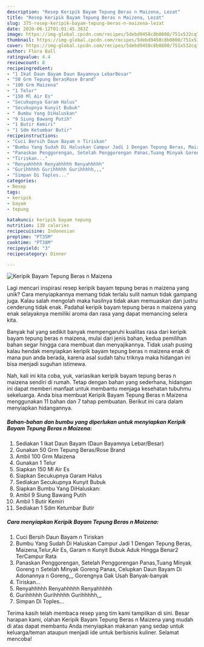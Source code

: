 ```yaml
---
description: "Resep Keripik Bayam Tepung Beras n Maizena, Lezat"
title: "Resep Keripik Bayam Tepung Beras n Maizena, Lezat"
slug: 375-resep-keripik-bayam-tepung-beras-n-maizena-lezat
date: 2020-06-12T01:01:45.383Z
image: https://img-global.cpcdn.com/recipes/5debd9458c8b0800/751x532cq70/keripik-bayam-tepung-beras-n-maizena-foto-resep-utama.jpg
thumbnail: https://img-global.cpcdn.com/recipes/5debd9458c8b0800/751x532cq70/keripik-bayam-tepung-beras-n-maizena-foto-resep-utama.jpg
cover: https://img-global.cpcdn.com/recipes/5debd9458c8b0800/751x532cq70/keripik-bayam-tepung-beras-n-maizena-foto-resep-utama.jpg
author: Flora Ball
ratingvalue: 4.4
reviewcount: 8
recipeingredient:
- "1 Ikat Daun Bayam Daun Bayamnya LebarBesar"
- "50 Grm Tepung BerasRose Brand"
- "100 Grm Maizena"
- "1 Telur"
- "150 Ml Air Es"
- "Secukupnya Garam Halus"
- "Secukupnya Kunyit Bubuk"
- " Bumbu Yang DiHaluskan"
- "9 Siung Bawang Putih"
- "1 Butir Kemiri"
- "1 Sdm Ketumbar Butir"
recipeinstructions:
- "Cuci Bersih Daun Bayam n Tiriskan"
- "Bumbu Yang Sudah Di Haluskan Campur Jadi 1 Dengan Tepung Beras, Maizena,Telur,Air Es, Garam n Kunyit Bubuk Aduk Hingga Benar2 TerCampur Rata"
- "Panaskan Penggorengan, Setelah Penggorengan Panas,Tuang Minyak Goreng n Setelah Minyak Goreng Panas, Celupkan Daun Bayam Di Adonannya n Goreng,,, Gorengnya Gak Usah Banyak-banyak"
- "Tiriskan..."
- "Renyahhhhh Renyahhhhh Renyahhhhh"
- "Gurihhhhh Gurihhhhh Gurihhhhh,,,"
- "Simpan Di Toples..."
categories:
- Resep
tags:
- keripik
- bayam
- tepung

katakunci: keripik bayam tepung 
nutrition: 139 calories
recipecuisine: Indonesian
preptime: "PT35M"
cooktime: "PT38M"
recipeyield: "3"
recipecategory: Dinner

---
```



![Keripik Bayam Tepung Beras n Maizena](https://img-global.cpcdn.com/recipes/5debd9458c8b0800/751x532cq70/keripik-bayam-tepung-beras-n-maizena-foto-resep-utama.jpg)

Lagi mencari inspirasi resep keripik bayam tepung beras n maizena yang unik? Cara menyiapkannya memang tidak terlalu sulit namun tidak gampang juga. Kalau salah mengolah maka hasilnya tidak akan memuaskan dan justru cenderung tidak enak. Padahal keripik bayam tepung beras n maizena yang enak selayaknya memiliki aroma dan rasa yang dapat memancing selera kita.



Banyak hal yang sedikit banyak mempengaruhi kualitas rasa dari keripik bayam tepung beras n maizena, mulai dari jenis bahan, kedua pemilihan bahan segar hingga cara membuat dan menyajikannya. Tidak usah pusing kalau hendak menyiapkan keripik bayam tepung beras n maizena enak di mana pun anda berada, karena asal sudah tahu triknya maka hidangan ini bisa menjadi suguhan istimewa.


Nah, kali ini kita coba, yuk, variasikan keripik bayam tepung beras n maizena sendiri di rumah. Tetap dengan bahan yang sederhana, hidangan ini dapat memberi manfaat untuk membantu menjaga kesehatan tubuhmu sekeluarga. Anda bisa membuat Keripik Bayam Tepung Beras n Maizena menggunakan 11 bahan dan 7 tahap pembuatan. Berikut ini cara dalam menyiapkan hidangannya.

<!--inarticleads1-->

##### Bahan-bahan dan bumbu yang diperlukan untuk menyiapkan Keripik Bayam Tepung Beras n Maizena:

1. Sediakan 1 Ikat Daun Bayam (Daun Bayamnya Lebar/Besar)
1. Gunakan 50 Grm Tepung Beras/Rose Brand
1. Ambil 100 Grm Maizena
1. Gunakan 1 Telur
1. Siapkan 150 Ml Air Es
1. Siapkan Secukupnya Garam Halus
1. Sediakan Secukupnya Kunyit Bubuk
1. Siapkan  Bumbu Yang DiHaluskan:
1. Ambil 9 Siung Bawang Putih
1. Ambil 1 Butir Kemiri
1. Sediakan 1 Sdm Ketumbar Butir




<!--inarticleads2-->

##### Cara menyiapkan Keripik Bayam Tepung Beras n Maizena:

1. Cuci Bersih Daun Bayam n Tiriskan
1. Bumbu Yang Sudah Di Haluskan Campur Jadi 1 Dengan Tepung Beras, Maizena,Telur,Air Es, Garam n Kunyit Bubuk Aduk Hingga Benar2 TerCampur Rata
1. Panaskan Penggorengan, Setelah Penggorengan Panas,Tuang Minyak Goreng n Setelah Minyak Goreng Panas, Celupkan Daun Bayam Di Adonannya n Goreng,,, Gorengnya Gak Usah Banyak-banyak
1. Tiriskan...
1. Renyahhhhh Renyahhhhh Renyahhhhh
1. Gurihhhhh Gurihhhhh Gurihhhhh,,,
1. Simpan Di Toples...




Terima kasih telah membaca resep yang tim kami tampilkan di sini. Besar harapan kami, olahan Keripik Bayam Tepung Beras n Maizena yang mudah di atas dapat membantu Anda menyiapkan makanan yang sedap untuk keluarga/teman ataupun menjadi ide untuk berbisnis kuliner. Selamat mencoba!
